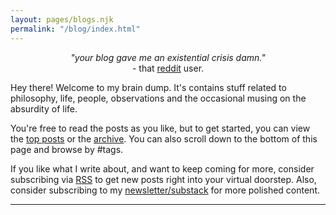```yaml
---
layout: pages/blogs.njk
permalink: "/blog/index.html"
---
```

<p align="center">
<em>"your blog gave me an existential crisis damn."</em>
<br>
- that <a href="https://archive.is/msBIv">reddit</a> user.
</p>

Hey there! Welcome to my brain dump. It's contains stuff related to philosophy, life, people, observations and the occasional musing on the absurdity of life. 

You're free to read the posts as you like, but to get started, you can  view the [top posts](/blog/top/) or the [archive](/blog/archive/). You can also scroll down to the bottom of this page and browse by #tags. 

If you like what I write about, and want to keep coming for more, consider subscribing via [RSS](/feed.xml) to get new posts right into your virtual doorstep. Also, consider subscribing to my [newsletter/substack](https://visionoflife.substack.com/) for more polished content. 

<hr>
